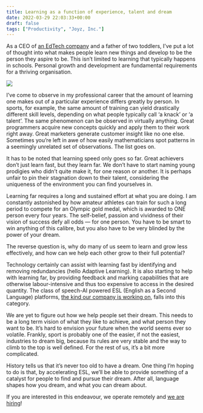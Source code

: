 ```yaml
---
title: Learning as a function of experience, talent and dream
date: 2022-03-29 22:03:33+00:00
draft: false
tags: ["Productivity", "Joyz, Inc."]
---
```

As a CEO of [an EdTech company](https://www.joyz.co.jp/) and a father of two toddlers, I’ve put a lot of thought into what makes people learn new things and develop to be the person they aspire to be. This isn’t limited to learning that typically happens in schools. Personal growth and development are fundamental requirements for a thriving organisation.

![](https://miro.medium.com/v2/resize:fit:1400/1*h50ySPgZ4xV47oeGHLYzTQ.jpeg)

I’ve come to observe in my professional career that the amount of learning one makes out of a particular experience differs greatly by person. In sports, for example, the same amount of training can yield drastically different skill levels, depending on what people typically call ‘a knack’ or ‘a talent’. The same phenomenon can be observed in virtually anything. Great programmers acquire new concepts quickly and apply them to their work right away. Great marketers generate customer insight like no one else. Sometimes you’re left in awe of how easily mathematicians spot patterns in a seemingly unrelated set of observations. The list goes on.

It has to be noted that learning speed only goes so far. Great achievers don’t just learn fast, but they learn far. We don’t have to start naming young prodigies who didn’t quite make it, for one reason or another. It is perhaps unfair to pin their stagnation down to their talent, considering the uniqueness of the environment you can find yourselves in.

Learning far requires a long and sustained effort at what you are doing. I am constantly astonished by how amateur athletes can train for such a long period to compete for an Olympic gold medal, which is awarded to ONE person every four years. The self-belief, passion and vividness of their vision of success defy all odds — for one person. You have to be smart to win anything of this calibre, but you also have to be very blinded by the power of your dream.

The reverse question is, why do many of us seem to learn and grow less effectively, and how can we help each other grow to their full potential?

Technology certainly can assist with learning fast by identifying and removing redundancies (hello Adaptive Learning). It is also starting to help with learning far, by providing feedback and marking capabilities that are otherwise labour-intensive and thus too expensive to access in the desired quantity. The class of speech-AI powered ESL (English as a Second Language) platforms, [the kind our company is working on](https://www.terratalk.rocks/), falls into this category.

We are yet to figure out how we help people set their dream. This needs to be a long term vision of what they like to achieve, and what person they want to be. It’s hard to envision your future when the world seems ever so volatile. Frankly, sport is probably one of the easier, if not the easiest, industries to dream big, because its rules are very stable and the way to climb to the top is well defined. For the rest of us, it’s a bit more complicated.

History tells us that it’s never too old to have a dream. One thing I’m hoping to do is that, by accelerating ESL, we’ll be able to provide something of a catalyst for people to find and pursue their dream. After all, language shapes how you dream, and what you can dream about.

If you are interested in this endeavour, we operate remotely and [we are hiring](https://open.talentio.com/r/1/c/joyz/homes/2229)!
